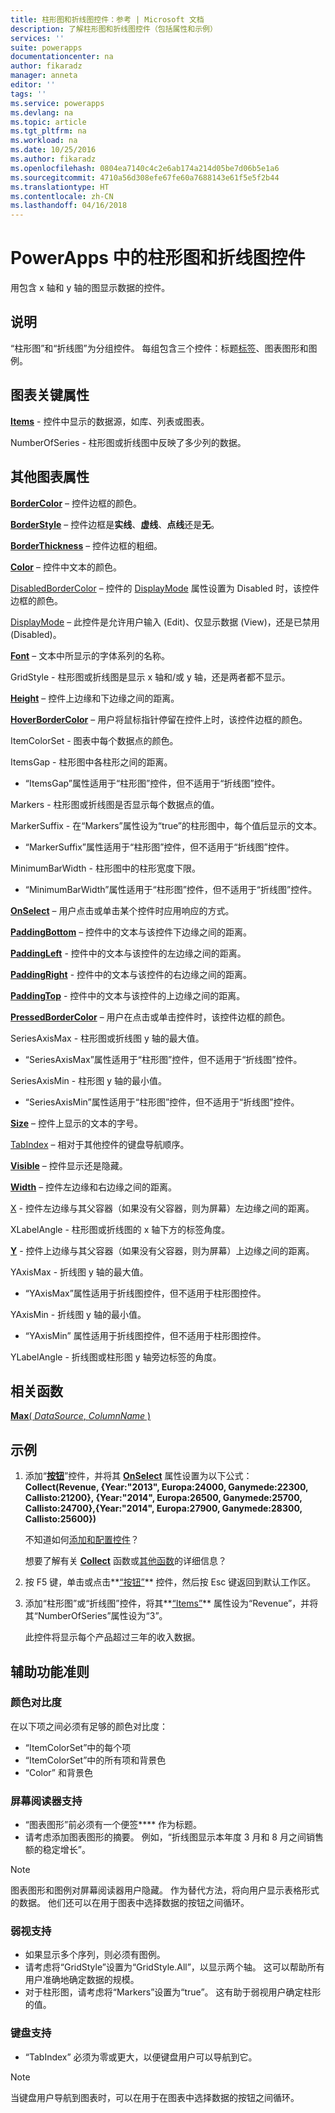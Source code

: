 ```yaml
---
title: 柱形图和折线图控件：参考 | Microsoft 文档
description: 了解柱形图和折线图控件（包括属性和示例）
services: ''
suite: powerapps
documentationcenter: na
author: fikaradz
manager: anneta
editor: ''
tags: ''
ms.service: powerapps
ms.devlang: na
ms.topic: article
ms.tgt_pltfrm: na
ms.workload: na
ms.date: 10/25/2016
ms.author: fikaradz
ms.openlocfilehash: 0804ea7140c4c2e6ab174a214d05be7d06b5e1a6
ms.sourcegitcommit: 4710a56d308efe67fe60a7688143e61f5e5f2b44
ms.translationtype: HT
ms.contentlocale: zh-CN
ms.lasthandoff: 04/16/2018
---
```

# <a name="column-chart-and-line-chart-controls-in-powerapps"></a>PowerApps 中的柱形图和折线图控件
用包含 x 轴和 y 轴的图显示数据的控件。

## <a name="description"></a>说明
“柱形图”和“折线图”为分组控件。 每组包含三个控件：标题[标签](control-text-box.md)、图表图形和图例。

## <a name="chart-key-properties"></a>图表关键属性
**[Items](properties-core.md)** - 控件中显示的数据源，如库、列表或图表。

NumberOfSeries - 柱形图或折线图中反映了多少列的数据。

## <a name="additional-chart-properties"></a>其他图表属性
**[BorderColor](properties-color-border.md)** – 控件边框的颜色。

**[BorderStyle](properties-color-border.md)** – 控件边框是**实线**、**虚线**、**点线**还是**无**。

**[BorderThickness](properties-color-border.md)** – 控件边框的粗细。

**[Color](properties-color-border.md)** – 控件中文本的颜色。

[DisabledBorderColor](properties-color-border.md) – 控件的 [DisplayMode](properties-core.md) 属性设置为 Disabled 时，该控件边框的颜色。

[DisplayMode](properties-core.md) – 此控件是允许用户输入 (Edit)、仅显示数据 (View)，还是已禁用 (Disabled)。

**[Font](properties-text.md)** – 文本中所显示的字体系列的名称。

GridStyle - 柱形图或折线图是显示 x 轴和/或 y 轴，还是两者都不显示。

**[Height](properties-size-location.md)** – 控件上边缘和下边缘之间的距离。

**[HoverBorderColor](properties-color-border.md)** – 用户将鼠标指针停留在控件上时，该控件边框的颜色。

ItemColorSet - 图表中每个数据点的颜色。

ItemsGap - 柱形图中各柱形之间的距离。

* “ItemsGap”属性适用于“柱形图”控件，但不适用于“折线图”控件。

Markers - 柱形图或折线图是否显示每个数据点的值。

MarkerSuffix - 在“Markers”属性设为“true”的柱形图中，每个值后显示的文本。

* “MarkerSuffix”属性适用于“柱形图”控件，但不适用于“折线图”控件。

MinimumBarWidth - 柱形图中的柱形宽度下限。

* “MinimumBarWidth”属性适用于“柱形图”控件，但不适用于“折线图”控件。

**[OnSelect](properties-core.md)** – 用户点击或单击某个控件时应用响应的方式。

**[PaddingBottom](properties-size-location.md)** – 控件中的文本与该控件下边缘之间的距离。

**[PaddingLeft](properties-size-location.md)** - 控件中的文本与该控件的左边缘之间的距离。

**[PaddingRight](properties-size-location.md)** - 控件中的文本与该控件的右边缘之间的距离。

**[PaddingTop](properties-size-location.md)** - 控件中的文本与该控件的上边缘之间的距离。

**[PressedBorderColor](properties-color-border.md)** – 用户在点击或单击控件时，该控件边框的颜色。

SeriesAxisMax - 柱形图或折线图 y 轴的最大值。

* “SeriesAxisMax”属性适用于“柱形图”控件，但不适用于“折线图”控件。

SeriesAxisMin - 柱形图 y 轴的最小值。

* “SeriesAxisMin”属性适用于“柱形图”控件，但不适用于“折线图”控件。

**[Size](properties-text.md)** – 控件上显示的文本的字号。

[TabIndex](properties-accessibility.md) – 相对于其他控件的键盘导航顺序。

**[Visible](properties-core.md)** – 控件显示还是隐藏。

**[Width](properties-size-location.md)** – 控件左边缘和右边缘之间的距离。

[X](properties-size-location.md) - 控件左边缘与其父容器（如果没有父容器，则为屏幕）左边缘之间的距离。

XLabelAngle - 柱形图或折线图的 x 轴下方的标签角度。

**[Y](properties-size-location.md)** - 控件上边缘与其父容器（如果没有父容器，则为屏幕）上边缘之间的距离。

YAxisMax - 折线图 y 轴的最大值。

* “YAxisMax”属性适用于折线图控件，但不适用于柱形图控件。

YAxisMin - 折线图 y 轴的最小值。

* “YAxisMin” 属性适用于折线图控件，但不适用于柱形图控件。

YLabelAngle - 折线图或柱形图 y 轴旁边标签的角度。

## <a name="related-functions"></a>相关函数
[**Max**( *DataSource*, *ColumnName* )](../functions/function-aggregates.md)

## <a name="example"></a>示例
1. 添加“**[按钮](control-button.md)**”控件，并将其 **[OnSelect](properties-core.md)** 属性设置为以下公式：<br>
   **Collect(Revenue, {Year:"2013", Europa:24000, Ganymede:22300, Callisto:21200}, {Year:"2014", Europa:26500, Ganymede:25700, Callisto:24700},{Year:"2014", Europa:27900, Ganymede:28300, Callisto:25600})**
   
    不知道如何[添加和配置控件](../add-configure-controls.md)？
   
    想要了解有关 **[Collect](../functions/function-clear-collect-clearcollect.md)** 函数或[其他函数](../formula-reference.md)的详细信息？
2. 按 F5 键，单击或点击**[“按钮”](control-button.md)** 控件，然后按 Esc 键返回到默认工作区。
3. 添加“柱形图”或“折线图”控件，将其**[“Items”](properties-core.md)** 属性设为“Revenue”，并将其“NumberOfSeries”属性设为“3”。
   
    此控件将显示每个产品超过三年的收入数据。


## <a name="accessibility-guidelines"></a>辅助功能准则
### <a name="color-contrast"></a>颜色对比度
在以下项之间必须有足够的颜色对比度：
* “ItemColorSet”中的每个项
* “ItemColorSet”中的所有项和背景色
* “Color”**[](properties-color-border.md)** 和背景色

### <a name="screen-reader-support"></a>屏幕阅读器支持
* “图表图形”前必须有一个便签**[](control-text-box.md)** 作为标题。
* 请考虑添加图表图形的摘要。 例如，“折线图显示本年度 3 月和 8 月之间销售额的稳定增长”。
> [!NOTE]
> 图表图形和图例对屏幕阅读器用户隐藏。 作为替代方法，将向用户显示表格形式的数据。 他们还可以在用于图表中选择数据的按钮之间循环。

### <a name="low-vision-support"></a>弱视支持
* 如果显示多个序列，则必须有图例。
* 请考虑将“GridStyle”设置为“GridStyle.All”，以显示两个轴。 这可以帮助所有用户准确地确定数据的规模。
* 对于柱形图，请考虑将“Markers”设置为“true”。 这有助于弱视用户确定柱形的值。

### <a name="keyboard-support"></a>键盘支持
* “TabIndex”**[](properties-accessibility.md)** 必须为零或更大，以便键盘用户可以导航到它。
> [!NOTE]
> 当键盘用户导航到图表时，可以在用于在图表中选择数据的按钮之间循环。
